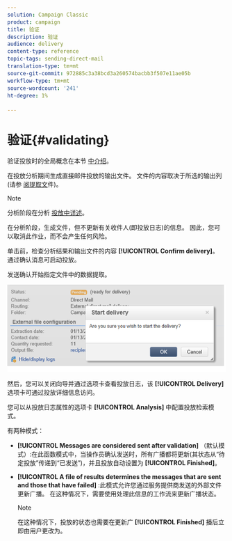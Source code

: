 ```yaml
---
solution: Campaign Classic
product: campaign
title: 验证
description: 验证
audience: delivery
content-type: reference
topic-tags: sending-direct-mail
translation-type: tm+mt
source-git-commit: 972885c3a38bcd3a260574bacbb3f507e11ae05b
workflow-type: tm+mt
source-wordcount: '241'
ht-degree: 1%

---
```



# 验证{#validating}

验证投放时的全局概念在本节 [中介绍](../../delivery/using/steps-validating-the-delivery.md)。

在投放分析期间生成直接邮件投放的输出文件。 文件的内容取决于所选的输出列(请参 [阅提取文](../../delivery/using/defining-the-direct-mail-content.md#extraction-file)件)。

>[!NOTE]
>
>分析阶段在分析 [投放中详述](../../delivery/using/steps-validating-the-delivery.md#analyzing-the-delivery)。

在分析阶段，生成文件，但不更新有关收件人(即投放日志)的信息。 因此，您可以取消此作业，而不会产生任何风险。

单击前，检查分析结果和输出文件的内容 **[!UICONTROL Confirm delivery]**。 通过确认消息可启动投放。

发送确认开始指定文件中的数据提取。

![](assets/s_ncs_user_postal_del_send_confirm_postal.png)

然后，您可以关闭向导并通过选项卡查看投放日志，该 **[!UICONTROL Delivery]** 选项卡可通过投放详细信息访问。

您可以从投放日志属性的选项卡 **[!UICONTROL Analysis]** 中配置投放检索模式。

有两种模式：

* **[!UICONTROL Messages are considered sent after validation]** （默认模式）:在此函数模式中，当操作员确认发送时，所有广播都将更新(其状态从“待定投放”传递到“已发送”)，并且投放自动设置为 **[!UICONTROL Finished]**。
* **[!UICONTROL A file of results determines the messages that are sent and those that have failed]** :此模式允许您通过服务提供商发送的外部文件更新广播。 在这种情况下，需要使用处理此信息的工作流来更新广播状态。

   >[!NOTE]
   >
   >在这种情况下，投放的状态也需要在更新广 **[!UICONTROL Finished]** 播后立即由用户更改为。
